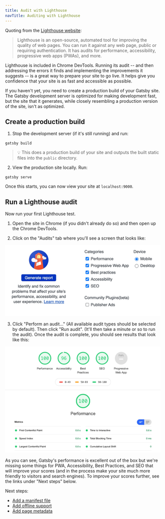 ```yaml
---
title: Audit with Lighthouse
navTitle: Auditing with Lighthouse
---
```


Quoting from the [Lighthouse website](https://developers.google.com/web/tools/lighthouse/):

> Lighthouse is an open-source, automated tool for improving the quality of web pages. You can run it against any web page, public or requiring authentication. It has audits for performance, accessibility, progressive web apps (PWAs), and more.

Lighthouse is included in Chrome DevTools. Running its audit -- and then addressing the errors it finds and implementing the improvements it suggests -- is a great way to prepare your site to go live. It helps give you confidence that your site is as fast and accessible as possible.

If you haven't yet, you need to create a production build of your Gatsby site. The Gatsby development server is optimized for making development fast, but the site that it generates, while closely resembling a production version of the site, isn't as optimized.

## Create a production build

1.  Stop the development server (if it's still running) and run:

```shell
gatsby build
```

> 💡 This does a production build of your site and outputs the built static files into the `public` directory.

2.  View the production site locally. Run:

```shell
gatsby serve
```

Once this starts, you can now view your site at `localhost:9000`.

## Run a Lighthouse audit

Now run your first Lighthouse test.

1.  Open the site in Chrome (if you didn't already do so) and then open up the Chrome DevTools.

2.  Click on the "Audits" tab where you'll see a screen that looks like:

![Lighthouse audit start](./images/lighthouse-audit.png)

3.  Click "Perform an audit..." (All available audit types should be selected by default). Then click "Run audit". (It'll then take a minute or so to run the audit). Once the audit is complete, you should see results that look like this:

![Lighthouse audit results](./images/lighthouse-audit-results.png)

As you can see, Gatsby's performance is excellent out of the box but we're missing some things for PWA, Accessibility, Best Practices, and SEO that will improve your scores (and in the process make your site much more friendly to visitors and search engines). To improve your scores further, see the links under "Next steps" below.

Next steps:

- [Add a manifest file](/docs/add-a-manifest-file/)
- [Add offline support](/docs/add-offline-support-with-a-service-worker/)
- [Add page metadata](/docs/add-page-metadata/)
